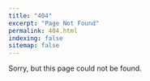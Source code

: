 ```yaml
---
title: "404"
excerpt: "Page Not Found"
permalink: 404.html
indexing: false
sitemap: false
---
```


Sorry, but this page could not be found.
